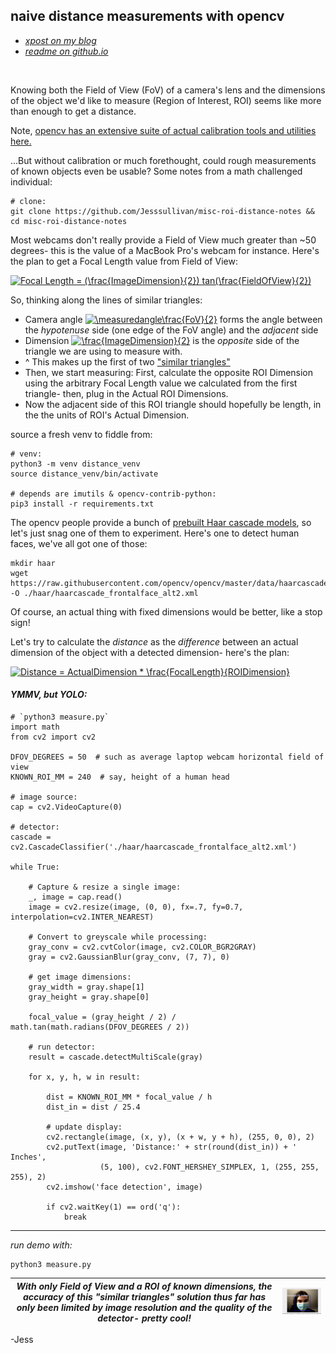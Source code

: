 ## naive distance measurements with opencv


- [*xpost on my blog*](https://transscendsurvival.org/)
- [*readme on github.io*](https://jesssullivan.github.io//misc-roi-distance-notes/)


<br/>

Knowing both the Field of View (FoV) of a camera's lens and the dimensions of the object we'd like to measure (Region of Interest, ROI) seems like more than enough to get a distance.

Note, [opencv has an extensive suite of actual calibration tools and utilities here.](https://docs.opencv.org/4.5.0/d9/db7/tutorial_py_table_of_contents_calib3d.html)

...But without calibration or much forethought, could rough measurements of known objects even be usable?  Some notes from a math challenged individual:


```
# clone:
git clone https://github.com/Jesssullivan/misc-roi-distance-notes && cd misc-roi-distance-notes
```



Most webcams don't really provide a Field of View much greater than ~50 degrees- this is the value of a MacBook Pro's webcam for instance.  Here's the plan to get a Focal Length value from Field of View:


<a href="https://www.codecogs.com/eqnedit.php?latex=Focal&space;Length&space;=&space;(\frac{ImageDimension}{2})&space;tan(\frac{FieldOfView}{2})" target="_blank" rel="noopener"><img src="https://latex.codecogs.com/gif.latex?Focal&space;Length&space;=&space;(\frac{ImageDimension}{2})&space;tan(\frac{FieldOfView}{2})" title="Focal Length = (\frac{ImageDimension}{2}) tan(\frac{FieldOfView}{2})" /></a>


So, thinking along the lines of similar triangles:

-  Camera angle <a href="https://www.codecogs.com/eqnedit.php?latex=\measuredangle\frac{FoV}{2}" target="_blank"><img src="https://latex.codecogs.com/gif.latex?\measuredangle\frac{FoV}{2}" title="\measuredangle\frac{FoV}{2}" /></a> forms the angle between the *hypotenuse* side (one edge of the FoV angle) and the *adjacent* side
- Dimension <a href="https://www.codecogs.com/eqnedit.php?latex=\frac{ImageDimension}{2}" target="_blank"><img src="https://latex.codecogs.com/gif.latex?\frac{ImageDimension}{2}" title="\frac{ImageDimension}{2}" /></a> is the *opposite* side of the triangle we are using to measure with.  
- ^ This makes up the first of two ["similar triangles"](https://byjus.com/maths/similar-triangle-construct/)
- Then, we start measuring: First, calculate the opposite ROI Dimension using the arbitrary Focal Length value we calculated from the first triangle- then, plug in the Actual ROI Dimensions.  
- Now the adjacent side of this ROI triangle should hopefully be length, in the the units of ROI's Actual Dimension.


source a fresh venv to fiddle from:
```
# venv:
python3 -m venv distance_venv
source distance_venv/bin/activate

# depends are imutils & opencv-contrib-python:
pip3 install -r requirements.txt
```


The opencv people provide a bunch of [prebuilt Haar cascade models](https://github.com/opencv/opencv/tree/master/data/haarcascades), so let's just snag one of them to experiment. Here's one to detect human faces, we've all got one of those:


```
mkdir haar
wget https://raw.githubusercontent.com/opencv/opencv/master/data/haarcascades/haarcascade_frontalface_alt2.xml  -O ./haar/haarcascade_frontalface_alt2.xml
```

Of course, an actual thing with fixed dimensions would be better, like a stop sign!

Let's try to calculate the *distance* as the *difference* between an actual dimension of the object with a detected dimension- here's the plan:


<a href="https://www.codecogs.com/eqnedit.php?latex=Distance&space;=&space;ActualDimension&space;*&space;\frac{FocalLength}{ROIDimension}" target="_blank" rel="noopener"><img src="https://latex.codecogs.com/gif.latex?Distance&space;=&space;ActualDimension&space;*&space;\frac{FocalLength}{ROIDimension}" title="Distance = ActualDimension * \frac{FocalLength}{ROIDimension}" /></a>


#### *YMMV, but YOLO:*

```
# `python3 measure.py`
import math
from cv2 import cv2

DFOV_DEGREES = 50  # such as average laptop webcam horizontal field of view
KNOWN_ROI_MM = 240  # say, height of a human head  

# image source:
cap = cv2.VideoCapture(0)

# detector:
cascade = cv2.CascadeClassifier('./haar/haarcascade_frontalface_alt2.xml')

while True:

    # Capture & resize a single image:
    _, image = cap.read()
    image = cv2.resize(image, (0, 0), fx=.7, fy=0.7, interpolation=cv2.INTER_NEAREST)

    # Convert to greyscale while processing:
    gray_conv = cv2.cvtColor(image, cv2.COLOR_BGR2GRAY)
    gray = cv2.GaussianBlur(gray_conv, (7, 7), 0)

    # get image dimensions:
    gray_width = gray.shape[1]
    gray_height = gray.shape[0]

    focal_value = (gray_height / 2) / math.tan(math.radians(DFOV_DEGREES / 2))

    # run detector:
    result = cascade.detectMultiScale(gray)

    for x, y, h, w in result:

		dist = KNOWN_ROI_MM * focal_value / h
        dist_in = dist / 25.4

        # update display:
        cv2.rectangle(image, (x, y), (x + w, y + h), (255, 0, 0), 2)
        cv2.putText(image, 'Distance:' + str(round(dist_in)) + ' Inches',
                    (5, 100), cv2.FONT_HERSHEY_SIMPLEX, 1, (255, 255, 255), 2)
        cv2.imshow('face detection', image)

        if cv2.waitKey(1) == ord('q'):
            break

```



- - - 


*run demo with:*

```
python3 measure.py
```



| *With only Field of View and a ROI of known dimensions, the accuracy of this "similar triangles" solution thus far has only been limited by image resolution and the quality of the detector- pretty cool!* | ![](./measured.gif) |
|--|--|



-Jess

